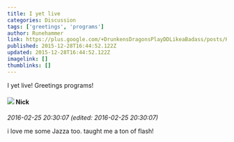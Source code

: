 ```yaml
---
title: I yet live
categories: Discussion
tags: ['greetings', 'programs']
author: Runehammer
link: https://plus.google.com/+DrunkensDragonsPlayDDLikeaBadass/posts/KAqqZ2UAv99
published: 2015-12-28T16:44:52.122Z
updated: 2015-12-28T16:44:52.122Z
imagelink: []
thumblinks: []
---
```


I yet live! Greetings programs!
<div id='comment z122jtvrpvasgno3g23fercwil3wu3upm04'>
  <h4><img src='{{site.baseurl}}//images/avatars/111263164746088860231_photo.jpg'> Nick</h4>
      <p><cite>2016-02-25 20:30:07 (edited: 2016-02-25 20:30:07)</cite></p>
        <p>i love me some Jazza too. taught me a ton of flash!<br /></p>
</div>
        